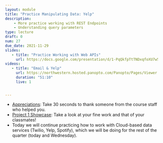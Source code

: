 ```yaml
---
layout: module
title: "Practice Manipulating Data: Yelp"
description:
    - More practice working with REST Endpoints
    - Understanding query parameters
type: lecture
draft: 0
num: 27
due_date: 2021-11-29
slides:
   - title: "Practice Working with Web APIs"
     url: https://docs.google.com/presentation/d/1-PqQkfpTtTNDxqfoXU7w5pzcNG7zuuW9zNNhaVqvJJs/edit?usp=sharing
videos:
   - title: "Email & Yelp"
     url: https://northwestern.hosted.panopto.com/Panopto/Pages/Viewer.aspx?id=a547a486-d6f6-4ae7-a765-adef0107b963
     duration: "51:10"
     live: 1


---
```


* <a href="https://forms.gle/isBEvmoK9Jv9SWw86" target="_blank">Appreciations</a>: Take 30 seconds to thank someone from the course staff who helped you.
* <a href="https://photos.app.goo.gl/wjRsM1eBDxmey4Kt5" target="_blank">Project 1 Showcase</a>: Take a look at your fine work and that of your classmates!
* Today we will continue practicing how to work with Cloud-based data services (Twilio, Yelp, Spotify), which we will be doing for the rest of the quarter (today and Wednesday).